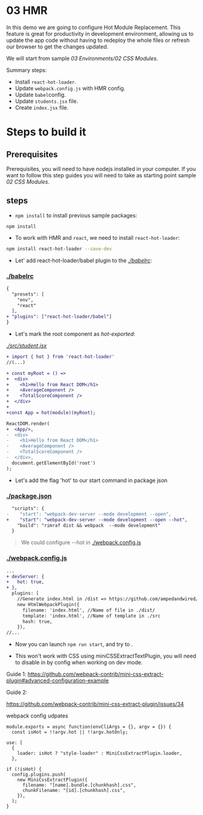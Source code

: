 # 03 HMR

In this demo we are going to configure Hot Module Replacement. This feature is great for productivity in development environment, allowing us to update the app code without having to redeploy the whole files or refresh our browser to get the changes updated.

We will start from sample _03 Environments/02 CSS Modules_.

Summary steps:
- Install `react-hot-loader`.
- Update `webpack.config.js` with HMR config.
- Update `babel`config.
- Update `students.jsx` file.
- Create `index.jsx` file.

# Steps to build it

## Prerequisites

Prerequisites, you will need to have nodejs installed in your computer. If you want to follow this step guides you will need to take as starting point sample _02 CSS Modules_.

## steps

- `npm install` to install previous sample packages:

```
npm install
```

- To work with HMR and `react`, we need to install `react-hot-loader`:

```bash
npm install react-hot-loader --save-dev
```

- Let' add react-hot-loader/babel plugin to the _[./babelrc](./babelrc)_:


### [./babelrc](./babelrc)

```diff
{
  "presets": [
    "env",
    "react"
  ],
+ "plugins": ["react-hot-loader/babel"]  
}
```

- Let's mark the root component as _hot-exported_:

_[./src/student.jsx](./src/student.jsx)_
```diff
+ import { hot } from 'react-hot-loader'
//(...)

+ const myRoot = () =>
+  <div>
+    <h1>Hello from React DOM</h1>
+    <AverageComponent />
+    <TotalScoreComponent />
+  </div>
+
+const App = hot(module)(myRoot);

ReactDOM.render(
+  <App/>,
-  <div>
-    <h1>Hello from React DOM</h1>
-    <AverageComponent />
-    <TotalScoreComponent />
-  </div>,
  document.getElementById('root')
);
```

- Let's add the flag 'hot' to our start command in package json

### [./package.json](./package.json)
```diff
  "scripts": {
-    "start": "webpack-dev-server --mode development --open",
+    "start": "webpack-dev-server --mode development --open --hot",
    "build": "rimraf dist && webpack  --mode development"
  }
```

> We could configure --hot in [./webpack.config.js](./webpack.config.js)

### [./webpack.config.js](./webpack.config.js)
```diff
...
+ devServer: {
+   hot: true,
+ },
  plugins: [
    //Generate index.html in /dist => https://github.com/ampedandwired/html-webpack-plugin
    new HtmlWebpackPlugin({
      filename: 'index.html', //Name of file in ./dist/
      template: 'index.html', //Name of template in ./src
      hash: true,
    }),
//...
```

- Now you can launch `npm run start`, and try to .

- This won't work with CSS using miniCSSExtractTextPlugin, you will need to disable in by config when working on dev mode.

Guide 1: 
https://github.com/webpack-contrib/mini-css-extract-plugin#advanced-configuration-example

Guide 2:

https://github.com/webpack-contrib/mini-css-extract-plugin/issues/34

webpack config udpates

```
module.exports = async function(envCliArgs = {}, argv = {}) {
  const isHot = !!argv.hot || !!argv.hotOnly;
```

```
use: [
  {
    loader: isHot ? "style-loader" : MiniCssExtractPlugin.loader,
  },
```

```
if (!isHot) {
  config.plugins.push(
    new MiniCssExtractPlugin({
      filename: "[name].bundle.[chunkhash].css",
      chunkFilename: "[id].[chunkhash].css",
    }),
  );
}
```

